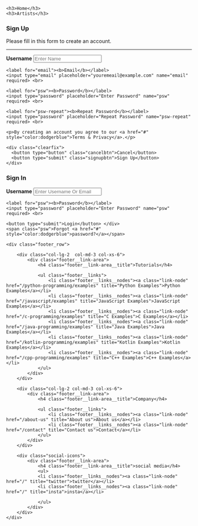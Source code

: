 
<!DOCTYPE html>
<html lang="eng" dir="ltr" > 
<head> <title> pname </title> </head> 
<body>

    <h3>Home</h3>
    <h3>Artists</h3>
 <form action="action_page.php" method="post">
  <div class="container">
    <h3>Sign Up</h3>
    <p>Please fill in this form to create an account.</p>
    <hr>
    <label for="uname"><b>Username </b></label>
    <input type="text" placeholder="Enter Name" name="uname" required> <br>

    <label for="email"><b>Email</b></label>
    <input type="email" placeholder="youremeail@example.com" name="email" required> <br>

    <label for="psw"><b>Password</b></label>
    <input type="password" placeholder="Enter Password" name="psw" required> <br>

    <label for="psw-repeat"><b>Repeat Password</b></label>
    <input type="password" placeholder="Repeat Password" name="psw-repeat" required> <br>

    <p>By creating an account you agree to our <a href="#" style="color:dodgerblue">Terms & Privacy</a>.</p>

    <div class="clearfix">
      <button type="button" class="cancelbtn">Cancel</button>
      <button type="submit" class="signupbtn">Sign Up</button>
    </div>
  </div>
  </form>
<form action="action_page.php" method="post">
 <div class="container">
    <h3>Sign In</h3>
    <label for="uname"><b>Username</b></label>
    <input type="text" placeholder="Enter Username Or Email" name="uname" required> <br>

    <label for="psw"><b>Password</b></label>
    <input type="password" placeholder="Enter Password" name="psw" required> <br>

    <button type="submit">Login</button> </div>
    <span class="psw">Forgot <a href="#" style="color:dodgerblue">password?</a></span>

</form>

    <div class="footer_row">

        <div class="col-lg-2  col-md-3 col-xs-6">
            <div class="footer__link-area">
                <h4 class="footer__link-area__title">Tutorials</h4>

                <ul class="footer__links">
                    <li class="footer__links__nodes"><a class="link-node" href="/python-programming/examples" title="Python Examples">Python Examples</a></li>
                    <li class="footer__links__nodes"><a class="link-node" href="/javascript/examples" title="JavaScript Examples">JavaScript Examples</a></li>
                    <li class="footer__links__nodes"><a class="link-node" href="/c-programming/examples" title="C Examples">C Examples</a></li>
                    <li class="footer__links__nodes"><a class="link-node" href="/java-programming/examples" title="Java Examples">Java Examples</a></li>
                    <li class="footer__links__nodes"><a class="link-node" href="/kotlin-programming/examples" title="Kotlin Examples">Kotlin Examples</a></li>
                    <li class="footer__links__nodes"><a class="link-node" href="/cpp-programming/examples" title="C++ Examples">C++ Examples</a></li>
                </ul>
            </div>
        </div>

        <div class="col-lg-2 col-md-3 col-xs-6">
            <div class="footer__link-area">
                <h4 class="footer__link-area__title">Company</h4>

                <ul class="footer__links">
                    <li class="footer__links__nodes"><a class="link-node" href="/about-us" title="About us">About us</a></li>
					<li class="footer__links__nodes"><a class="link-node" href="/contact" title="Contact us">Contact</a></li>
				</ul>
            </div>
        </div>
		
        <div class="social-icons">
		    <div class="footer__link-area">
		        <h4 class="footer__link-area__title">social media</h4>
		        <ul>
		        <li class="footer__links__nodes"><a class="link-node" href="/" title="twitter">twitter</a></li>		
			    <li class="footer__links__nodes"><a class="link-node" href="/" title="insta">insta</a></li>

		        </ul>
			</div>
		</div>		
    </div>
	
	
 </body> 
 </html>
